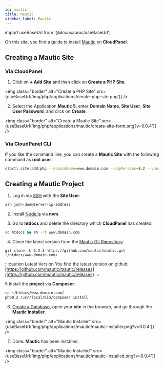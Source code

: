 ```yaml
---
id: mautic
title: Mautic
sidebar_label: Mautic
---
```


import useBaseUrl from '@docusaurus/useBaseUrl';

On this site, you find a guide to install [Mautic](https://www.mautic.org/) on **CloudPanel**.

## Creating a Mautic Site

### Via CloudPanel

1. Click on **+ Add Site** and then click on **Create a PHP Site**.

<img class="border" alt="Create a PHP Site" src={useBaseUrl('img/php/applications/create-php-site.png')} />

2. Select the Application **Mautic 5**, enter **Domain Name**, **Site User**, **Site User Password**, and click on **Create**.

<img class="border" alt="Create a Mautic Site" src={useBaseUrl('img/php/applications/mautic/create-site-form.png?v=0.0.4')} />

### Via CloudPanel CLI

If you like the command line, you can create a **Mautic Site** with the following command as **root user**.

```bash
clpctl site:add:php --domainName=www.domain.com --phpVersion=8.2 --vhostTemplate='Mautic 5' --siteUser='john-doe' --siteUserPassword='!secretPassword!'
```

## Creating a Mautic Project

1. Log in via [SSH](../../../frontend-area/ssh-ftp/#ssh-login) with the **Site User**:

```bash
ssh john-doe@server-ip-address
```

2. Install [Node.js](../../guides/nodejs/) via **nvm**.

3. Go to **htdocs** and delete the directory which **CloudPanel** has created:

```bash
cd htdocs && rm -rf www.domain.com
```

4. Clone the latest version from the [Mautic Git Repository](https://github.com/mautic/mautic):

```
git clone -b 5.2.3 https://github.com/mautic/mautic.git ~/htdocs/www.domain.com/
```

:::caution Latest Version
You find the latest version on github: [https://github.com/mautic/mautic/releases](https://github.com/mautic/mautic/releases)
:::

5.Install the **project** via **Composer**:

```bash
cd ~/htdocs/www.domain.com/
php8.2 /usr/local/bin/composer install
```

6. [Create a Database](../../../frontend-area/databases/#adding-a-database), open your **site** in the browser, and go through the **Mautic Installer**.

<img class="border" alt="Mautic Installer" src={useBaseUrl('img/php/applications/mautic/mautic-installer.png?v=0.0.4')} />

7. Done. **Mautic** has been installed.

<img class="border" alt="Mautic Installed" src={useBaseUrl('img/php/applications/mautic/mautic-installed.png?v=0.0.4')} />